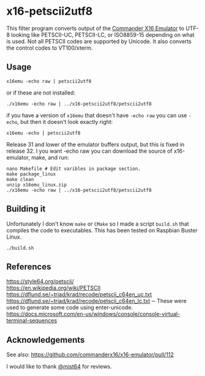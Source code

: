 # x16-petscii2utf8
This filter program converts output of the [Commander X16 Emulator](http://commanderx16.com) to UTF-8 looking like PETSCII-UC,
PETSCII-LC, or ISO8859-15 depending on what is used. Not all PETSCII codes are supported by Unicode.
It also converts the control codes to VT100/xterm.

## Usage

    x16emu -echo raw | petscii2utf8

or if these are not installed:

    ./x16emu -echo raw | ../x16-petscii2utf8/petscii2utf8
    
if you have a version of `x16emu` that doesn't have `-echo raw` you can use `-echo`, but then it doesn't look exactly right:

    x16emu -echo | petscii2utf8

Release 31 and lower of the emulator buffers output, but this is fixed in release 32. I you want -echo raw you can download the source of x16-emulator, make, and run:

    nano Makefile # Edit varibles in package section.
    make package_linux
    make clean
    unzip x16emu_linux.zip
    ./x16emu -echo raw | ../x16-petscii2utf8/petscii2utf8
    
## Building it
Unfortunately I don't know `make` or `CMake` so I made a script `build.sh` that compiles the code to executables.
This has been tested on Raspbian Buster Linux.

    ./build.sh

## References
https://style64.org/petscii/  
https://en.wikipedia.org/wiki/PETSCII  
https://dflund.se/~triad/krad/recode/petscii_c64en_uc.txt  
https://dflund.se/~triad/krad/recode/petscii_c64en_lc.txt ─ These were used to generate some code using enter-unicode.  
https://docs.microsoft.com/en-us/windows/console/console-virtual-terminal-sequences  

## Acknowledgements
See also: https://github.com/commanderx16/x16-emulator/pull/112

I would like to thank [@mist64](https://github.com/mist64) for reviews.

